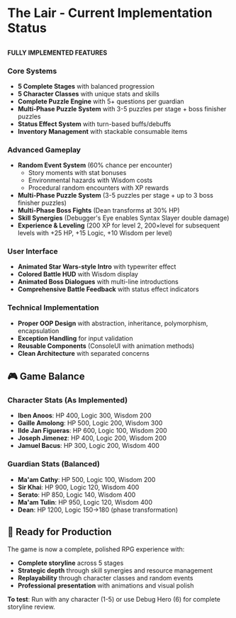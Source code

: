 # The Lair - Current Implementation Status

## 
**FULLY IMPLEMENTED FEATURES**

### **Core Systems**
- **5 Complete Stages** with balanced progression
- **5 Character Classes** with unique stats and skills
- **Complete Puzzle Engine** with 5+ questions per guardian
- **Multi-Phase Puzzle System** with 3-5 puzzles per stage + boss finisher puzzles
- **Status Effect System** with turn-based buffs/debuffs
- **Inventory Management** with stackable consumable items

### **Advanced Gameplay**
- **Random Event System** (60% chance per encounter)
  - Story moments with stat bonuses
  - Environmental hazards with Wisdom costs
  - Procedural random encounters with XP rewards
- **Multi-Phase Puzzle System** (3-5 puzzles per stage + up to 3 boss finisher puzzles)
- **Multi-Phase Boss Fights** (Dean transforms at 30% HP)
- **Skill Synergies** (Debugger's Eye enables Syntax Slayer double damage)
- **Experience & Leveling** (200 XP for level 2, 200×level for subsequent levels with +25 HP, +15 Logic, +10 Wisdom per level)

### **User Interface**
- **Animated Star Wars-style Intro** with typewriter effect
- **Colored Battle HUD** with Wisdom display
- **Animated Boss Dialogues** with multi-line introductions
- **Comprehensive Battle Feedback** with status effect indicators

### **Technical Implementation**
- **Proper OOP Design** with abstraction, inheritance, polymorphism, encapsulation
- **Exception Handling** for input validation
- **Reusable Components** (ConsoleUI with animation methods)
- **Clean Architecture** with separated concerns

## 🎮 **Game Balance**

### **Character Stats** (As Implemented)
- **Iben Anoos**: HP 400, Logic 300, Wisdom 200
- **Gaille Amolong**: HP 500, Logic 200, Wisdom 300
- **Ilde Jan Figueras**: HP 600, Logic 100, Wisdom 200
- **Joseph Jimenez**: HP 400, Logic 200, Wisdom 200
- **Jamuel Bacus**: HP 300, Logic 200, Wisdom 400

### **Guardian Stats** (Balanced)
- **Ma'am Cathy**: HP 500, Logic 100, Wisdom 200
- **Sir Khai**: HP 900, Logic 120, Wisdom 400
- **Serato**: HP 850, Logic 140, Wisdom 400
- **Ma'am Tulin**: HP 950, Logic 120, Wisdom 400
- **Dean**: HP 1200, Logic 150→180 (phase transformation)

## 🚀 **Ready for Production**

The game is now a complete, polished RPG experience with:
- **Complete storyline** across 5 stages
- **Strategic depth** through skill synergies and resource management
- **Replayability** through character classes and random events
- **Professional presentation** with animations and visual polish

**To test**: Run with any character (1-5) or use Debug Hero (6) for complete storyline review.
